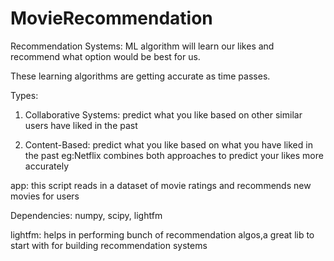 # MovieRecommendation

Recommendation Systems: 
ML algorithm will learn our likes and recommend what option would be best for us. 

These learning algorithms are getting accurate as time passes.

Types:

1) Collaborative Systems: predict what you like based on other similar users have liked in the past

2) Content-Based: predict what you like based on what you have liked in the past
eg:Netflix combines both approaches to predict your likes more accurately

app: this script reads in a dataset of movie ratings and recommends new movies for users

Dependencies: numpy, scipy, lightfm

lightfm: helps in performing bunch of recommendation algos,a great lib to start with for building recommendation systems
